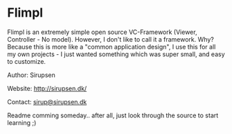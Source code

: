 Flimpl
======
Flimpl is an extremely simple open source VC-Framework (Viewer, Controller - No model). However, I don't like to call it a framework. Why? Because this is more like a "common application design", I use this for all my own projects - I just wanted something which was super small, and easy to customize.

Author: Sirupsen

Website: http://sirupsen.dk/

Contact: sirup@sirupsen.dk

Readme comming someday.. after all, just look through the source to start learning ;)
